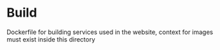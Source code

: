 # Build
Dockerfile for building services used in the website, context for images must exist inside this directory
